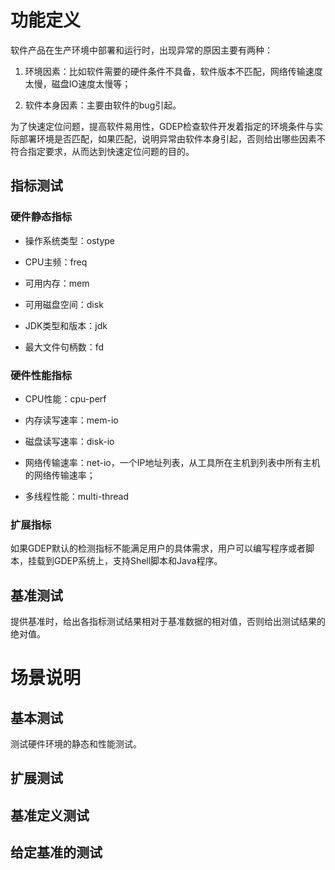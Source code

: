 # 功能定义

软件产品在生产环境中部署和运行时，出现异常的原因主要有两种：

1. 环境因素：比如软件需要的硬件条件不具备，软件版本不匹配，网络传输速度太慢，磁盘IO速度太慢等；

1. 软件本身因素：主要由软件的bug引起。

为了快速定位问题，提高软件易用性，GDEP检查软件开发着指定的环境条件与实际部署环境是否匹配，如果匹配，说明异常由软件本身引起，否则给出哪些因素不符合指定要求，从而达到快速定位问题的目的。

## 指标测试

### 硬件静态指标

* 操作系统类型：ostype

* CPU主频：freq

* 可用内存：mem

* 可用磁盘空间：disk

* JDK类型和版本：jdk

* 最大文件句柄数：fd

### 硬件性能指标

* CPU性能：cpu-perf

* 内存读写速率：mem-io

* 磁盘读写速率：disk-io

* 网络传输速率：net-io，一个IP地址列表，从工具所在主机到列表中所有主机的网络传输速率；

* 多线程性能：multi-thread

### 扩展指标

如果GDEP默认的检测指标不能满足用户的具体需求，用户可以编写程序或者脚本，挂载到GDEP系统上，支持Shell脚本和Java程序。

## 基准测试

提供基准时，给出各指标测试结果相对于基准数据的相对值，否则给出测试结果的绝对值。


# 场景说明

## 基本测试

测试硬件环境的静态和性能测试。

## 扩展测试

## 基准定义测试

## 给定基准的测试

